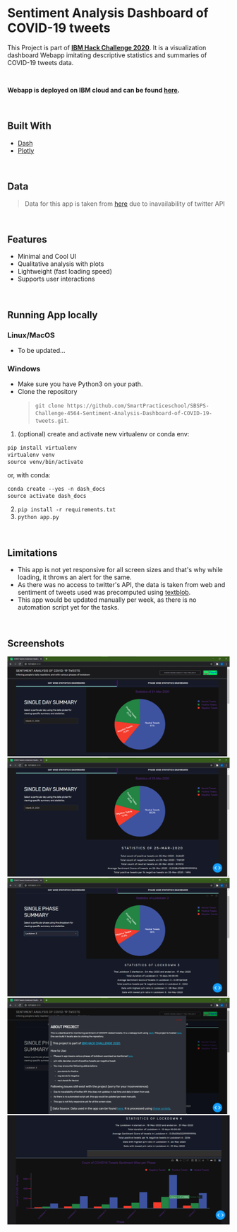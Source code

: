 # Sentiment Analysis Dashboard of COVID-19 tweets 

This Project is part of [**IBM Hack Challenge 2020**](https://smartinternz.com/ibm-hack-challenge-2020). It is a visualization dashboard Webapp imitating descriptive statistics and summaries of COVID-19 tweets data.

<br/>

**Webapp is deployed on IBM cloud and can be found [here]().**
 
<br/>

## Built With
* [Dash](https://plotly.com/dash/)
* [Plotly](https://plotly.com/)

<br/>

## Data
> Data for this app is taken from [here](https://ieee-dataport.org/open-access/coronavirus-covid-19-tweets-dataset) due to inavailability of twitter API

<br/>

## Features
* Minimal and Cool UI
* Qualitative analysis with plots
* Lightweight (fast loading speed)
* Supports user interactions

<br/>

## Running App locally

### Linux/MacOS
* To be updated...

### Windows

* Make sure you have Python3 on your path.
* Clone the repository 
  > `git clone https://github.com/SmartPracticeschool/SBSPS-Challenge-4564-Sentiment-Analysis-Dashboard-of-COVID-19-tweets.git`.
1. (optional) create and activate new virtualenv or conda env:

```
pip install virtualenv
virtualenv venv
source venv/bin/activate
```

or, with conda:
```
conda create --yes -n dash_docs
source activate dash_docs
```

2. `pip install -r requirements.txt`
3. `python app.py` 

<br/>

## Limitations
* This app is not yet responsive for all screen sizes and that's why while loading, it throws an alert for the same.
* As there was no access to twitter's API, the data is taken from web and sentiment of tweets used was precomputed using [textblob](https://textblob.readthedocs.io/en/dev/).
* This app would be updated manually per week, as there is no automation script yet for the tasks.


<br/>

## Screenshots

![initial](rsc/sc1.png)
![initial](rsc/sc2.png)
![initial](rsc/sc3.png)
![initial](rsc/sc4.png)
![initial](rsc/sc5.png)
